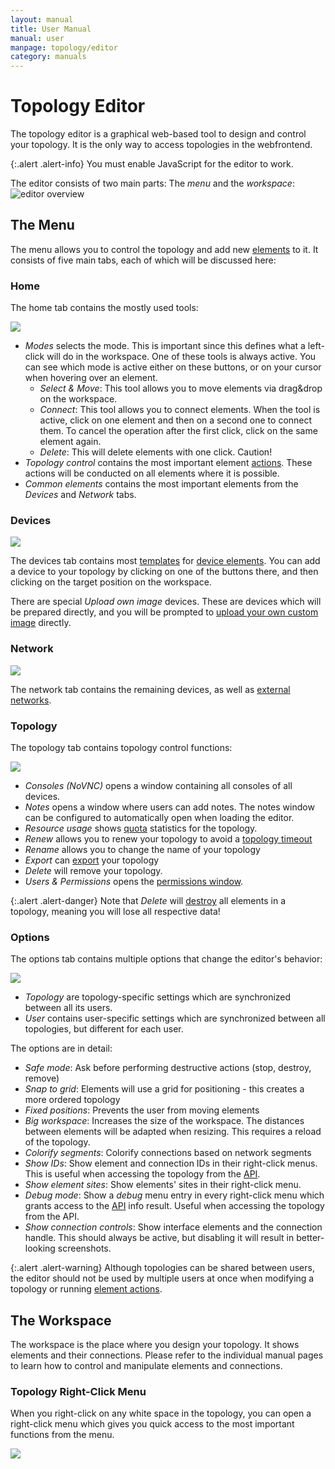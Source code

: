 ```yaml
---
layout: manual
title: User Manual
manual: user
manpage: topology/editor
category: manuals
---
```


# Topology Editor

The topology editor is a graphical web-based tool to design and control your topology. It is the only way to access topologies in the webfrontend.

{:.alert .alert-info}
You must enable JavaScript for the editor to work.

The editor consists of two main parts: The _menu_ and the _workspace_:
![editor overview](../../img/editor_overview.png)


## <a name="menu"></a>The Menu

The menu allows you to control the topology and add new [elements](../../element) to it. It consists of five main tabs, each of which will be discussed here:

### Home

The home tab contains the mostly used tools:

![](../../img/editor-home-tab.png)

* <a name="mode"></a>*Modes* selects the mode. This is important since this defines what a left-click will do in the workspace. One of these tools is always active. You can see which mode is active either on these buttons, or on your cursor when hovering over an element.
  * _Select & Move_: This tool allows you to move elements via drag&drop on the workspace.
  * _Connect_: This tool allows you to connect elements. When the tool is active, click on one element and then on a second one to connect them. To cancel the operation after the first click, click on the same element again.
  * _Delete_: This will delete elements with one click. Caution!
* *Topology control* contains the most important element [actions](../../element/action). These actions will be conducted on all elements where it is possible.
* *Common elements* contains the most important elements from the _Devices_ and _Network_ tabs.

### Devices

![](../../img/editor-devices-tab.png)

The devices tab contains most [templates](../../element/template) for [device elements](../../element/device). You can add a device to your topology by clicking on one of the buttons there, and then clicking on the target position on the workspace.

There are special _Upload own image_ devices. These are devices which will be prepared directly, and you will be prompted to [upload your own custom image](../../elememt/image) directly.

### Network

![](../../img/editor-network-tab.png)

The network tab contains the remaining devices, as well as [external networks](../../element/external_network).

### Topology

The topology tab contains topology control functions:

![](../../img/editor-topology-tab.png)

* *Consoles (NoVNC)* opens a window containing all consoles of all devices.
* *Notes* opens a window where users can add notes. The notes window can be configured to automatically open when loading the editor.
* *Resource usage* shows [quota](../../account#quota) statistics for the topology.
* *Renew* allows you to renew your topology to avoid a [topology timeout](..#timeout)
* *Rename* allows you to change the name of your topology
* *Export* can [export](..#export) your topology
* *Delete* will remove your topology.
* *Users & Permissions* opens the [permissions window](../permission).

{:.alert .alert-danger}
Note that *Delete* will [destroy](../../element/action#destroy) all elements in a topology, meaning you will lose all respective data!

### Options

The options tab contains multiple options that change the editor's behavior:

![](../../img/editor-options-tab.png)

* *Topology* are topology-specific settings which are synchronized between all its users.
* *User* contains user-specific settings which are synchronized between all topologies, but different for each user.

The options are in detail:

* _Safe mode_: Ask before performing destructive actions (stop, destroy, remove)
* _Snap to grid_: Elements will use a grid for positioning - this creates a more ordered topology
* _Fixed positions_: Prevents the user from moving elements
* _Big workspace_: Increases the size of the workspace. The distances between elements will be adapted when resizing. This requires a reload of the topology.
* _Colorify segments_: Colorify connections based on network segments
* _Show IDs_: Show element and connection IDs in their right-click menus. This is useful when accessing the topology from the [API](../../api).
* _Show element sites_: Show elements' sites in their right-click menu.
* _Debug mode_: Show a _debug_ menu entry in every right-click menu which grants access to the [API](../api) info result. Useful when accessing the topology from the API.
* _Show connection controls_: Show interface elements and the connection handle. This should always be active, but disabling it will result in better-looking screenshots.

{:.alert .alert-warning}
Although topologies can be shared between users, the editor should not be used by multiple users at once when modifying a topology or running [element actions](../../element/action).


## The Workspace

The workspace is the place where you design your topology. It shows elements and their connections. Please refer to the individual manual pages to learn how to control and manipulate elements and connections.


### Topology Right-Click Menu

When you right-click on any white space in the topology, you can open a right-click menu which gives you quick access to the most important functions from the menu.

![](../../img/topology-rightclick.png)



